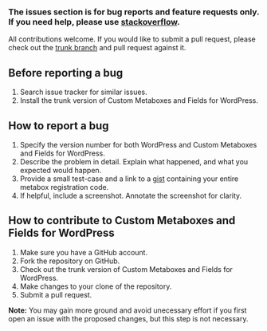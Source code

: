 ### The issues section is for bug reports and feature requests only. If you need help, please use [stackoverflow](http://stackoverflow.com/search?q=cmb).

All contributions welcome. If you would like to submit a pull request, please check out the [trunk branch](https://github.com/WebDevStudios/Custom-Metaboxes-and-Fields-for-WordPress/tree/trunk) and pull request against it.


Before reporting a bug
---
1. Search issue tracker for similar issues.
2. Install the trunk version of Custom Metaboxes and Fields for WordPress.


How to report a bug
---
1. Specify the version number for both WordPress and Custom Metaboxes and Fields for WordPress.
3. Describe the problem in detail. Explain what happened, and what you expected would happen.
4. Provide a small test-case and a link to a [gist](https://gist.github.com/) containing your entire metabox registration code.
5. If helpful, include a screenshot. Annotate the screenshot for clarity.


How to contribute to Custom Metaboxes and Fields for WordPress
---
1. Make sure you have a GitHub account.
2. Fork the repository on GitHub.
3. Check out the trunk version of Custom Metaboxes and Fields for WordPress.
4. Make changes to your clone of the repository.
5. Submit a pull request.

**Note:** You may gain more ground and avoid unecessary effort if you first open an issue with the proposed changes, but this step is not necessary.